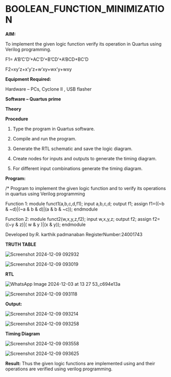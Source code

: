 # BOOLEAN_FUNCTION_MINIMIZATION

**AIM:**

To implement the given logic function verify its operation in Quartus using Verilog programming.

F1= A’B’C’D’+AC’D’+B’CD’+A’BCD+BC’D 

F2=xy’z+x’y’z+w’xy+wx’y+wxy

**Equipment Required:**

Hardware – PCs, Cyclone II , USB flasher

**Software – Quartus prime**

**Theory**

**Procedure**

1.	Type the program in Quartus software.

2.	Compile and run the program.

3.	Generate the RTL schematic and save the logic diagram.

4.	Create nodes for inputs and outputs to generate the timing diagram.

5.	For different input combinations generate the timing diagram.


**Program:** 

 /* Program to implement the given logic function and to verify its operations in quartus
 using Verilog programming

 Function 1:
 module funct1(a,b,c,d,f1);
 input a,b,c,d;
 output f1;
 assign f1=((~b & ~d)|(~a & b & d)|(a & b & ~c));
 endmodule

  Function 2:
 module funct2(w,x,y,z,f2);
 input w,x,y,z;
 output f2;
 assign f2=((~y & z)|( w & y )|(x & y));
 endmodule



Developed by:R. karthik padmanaban 
RegisterNumber:24001743

**TRUTH TABLE**

![Screenshot 2024-12-09 092932](https://github.com/user-attachments/assets/fcf85273-7256-47a7-b908-daba01b07cac)


![Screenshot 2024-12-09 093019](https://github.com/user-attachments/assets/72956c3b-1996-435b-be34-9d2e8b01a2d2)



**RTL**

![WhatsApp Image 2024-12-03 at 13 27 53_c694e13a](https://github.com/user-attachments/assets/291e09fa-db51-4283-a416-d933d442c0fd)


![Screenshot 2024-12-09 093118](https://github.com/user-attachments/assets/555dfda0-7c0b-40ea-b561-4716f38d9a5e)


**Output:**

![Screenshot 2024-12-09 093214](https://github.com/user-attachments/assets/db7f69a7-ab76-43a2-baec-876424baf390)


![Screenshot 2024-12-09 093258](https://github.com/user-attachments/assets/75567638-3915-4fdc-b6a7-dcfad0a53e57)


**Timing Diagram**

![Screenshot 2024-12-09 093558](https://github.com/user-attachments/assets/72a4209f-056a-437c-8467-898b6423de27)


![Screenshot 2024-12-09 093625](https://github.com/user-attachments/assets/b7ff5ad2-06ce-4089-a6f8-896d49c61a39)


**Result:**
 Thus the given logic functions are implemented using and their operations are verified using verilog programming.

